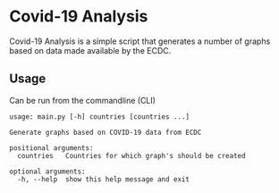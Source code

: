 Covid-19 Analysis
=================
Covid-19 Analysis is a simple script that generates a number of graphs based on data made available by the ECDC.

Usage
-----
Can be run from the commandline (CLI)
    
    usage: main.py [-h] countries [countries ...]
    
    Generate graphs based on COVID-19 data from ECDC
    
    positional arguments:
      countries   Countries for which graph's should be created
    
    optional arguments:
      -h, --help  show this help message and exit
